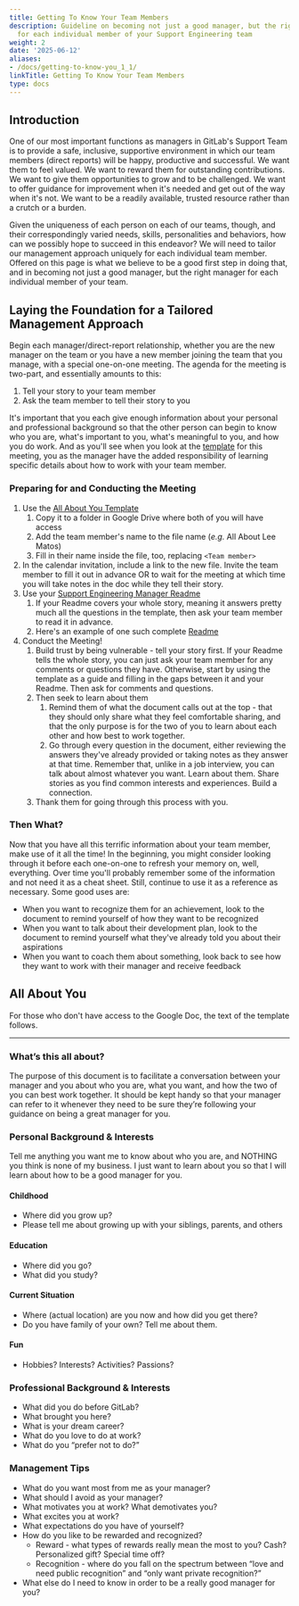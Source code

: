 ```yaml
---
title: Getting To Know Your Team Members
description: Guideline on becoming not just a good manager, but the right manager
  for each individual member of your Support Engineering team
weight: 2
date: '2025-06-12'
aliases:
- /docs/getting-to-know-you_1_1/
linkTitle: Getting To Know Your Team Members
type: docs
---
```


## Introduction

One of our most important functions as managers in GitLab's Support Team is to
provide a safe, inclusive, supportive environment in which our team members
(direct reports) will be happy, productive and successful. We want them to
feel valued. We want to reward them for outstanding contributions. We want
to give them opportunities to grow and to be challenged. We want to offer
guidance for improvement when it's needed and get out of the way when it's not.
We want to be a readily available, trusted resource rather than a crutch or a
burden.

Given the uniqueness of each person on each of our teams, though, and their
correspondingly varied needs, skills, personalities and behaviors, how can we
possibly hope to succeed in this endeavor? We will need to tailor our management
approach uniquely for each individual team member. Offered on this page is what
we believe to be a good first step in doing that, and in becoming not just a
good manager, but the right manager for each individual member of your team.

## Laying the Foundation for a Tailored Management Approach

Begin each manager/direct-report relationship, whether you are the new manager
on the team or you have a new member joining the team that you manage, with a
special one-on-one meeting. The agenda for the meeting is two-part, and
essentially amounts to this:

1. Tell your story to your team member
1. Ask the team member to tell their story to you

It's important that you each give enough information about your personal and
professional background so that the other person can begin to know who you
are, what's important to you, what's meaningful to you, and how you do work. And
as you'll see when you look at the
[template](https://drive.google.com/drive/u/0/search?q=All%20about%20you%20template%20parent:1af-Yxe0Rem97877PIqiQH0AnxizjbLcE)
for this meeting, you as the manager have the added responsibility of learning
specific details about how to work with your team member.

### Preparing for and Conducting the Meeting

1. Use the [All About You Template](https://drive.google.com/drive/u/0/search?q=All%20about%20you%20template%20parent:1af-Yxe0Rem97877PIqiQH0AnxizjbLcE)
    1. Copy it to a folder in Google Drive where both of you will have access
    1. Add the team member's name to the file name (*e.g.* All About Lee Matos)
    1. Fill in their name inside the file, too, replacing `<Team member>`
1. In the calendar invitation, include a link to the new file. Invite the team
    member to fill it out in advance OR to wait for the meeting at which time
    you will take notes in the doc while they tell their story.
1. Use your [Support Engineering Manager Readme](/handbook/engineering/readmes/)
    1. If your Readme covers your whole story, meaning it answers pretty much
        all the questions in the template, then ask your team member to read it
        in advance.
    1. Here's an example of one such complete
        [Readme](/handbook/engineering/readmes/mike-dunninger/)
1. Conduct the Meeting!
    1. Build trust by being vulnerable - tell your story first. If your Readme
        tells the whole story, you can just ask your team member for any
        comments or questions they have. Otherwise, start by using the template
        as a guide and filling in the gaps between it and your Readme. Then ask
        for comments and questions.
    1. Then seek to learn about them
        1. Remind them of what the document calls out at the top - that they
        should only share what they feel comfortable sharing, and that the only
        purpose is for the two of you to learn about each other and how best to
        work together.
        1. Go through every question in the document, either reviewing the
        answers they've already provided or taking notes as they answer at that
        time. Remember that, unlike in a job interview, you can talk about
        almost whatever you want. Learn about them. Share stories as you find
        common interests and experiences. Build a connection.
    1. Thank them for going through this process with you.

### Then What?

Now that you have all this terrific information about your team member, make use
of it all the time! In the beginning, you might consider looking through it
before each one-on-one to refresh your memory on, well, everything. Over time
you'll probably remember some of the information and not need it as a cheat
sheet. Still, continue to use it as a reference as necessary. Some good uses
are:

- When you want to recognize them for an achievement, look to the document to
   remind yourself of how they want to be recognized
- When you want to talk about their development plan, look to the document to
   remind yourself what they've already told you about their aspirations
- When you want to coach them about something, look back to see how they want
   to work with their manager and receive feedback

## All About You

For those who don't have access to the Google Doc, the text of the template follows.

---

### What’s this all about?

The purpose of this document is to facilitate a conversation between your manager and you about who you are, what you want, and how the two of you can best work together. It should be kept handy so that your manager can refer to it whenever they need to be sure they’re following your guidance on being a great manager for you.

### Personal Background & Interests

Tell me anything you want me to know about who you are, and NOTHING you think is none of my business. I just want to learn about you so that I will learn about how to be a good manager for you.

#### Childhood

- Where did you grow up?
- Please tell me about growing up with your siblings, parents, and others

#### Education

- Where did you go?
- What did you study?

#### Current Situation

- Where (actual location) are you now and how did you get there?
- Do you have family of your own? Tell me about them.

#### Fun

- Hobbies? Interests? Activities? Passions?

### Professional Background & Interests

- What did you do before GitLab?
- What brought you here?
- What is your dream career?
- What do you love to do at work?
- What do you “prefer not to do?”

### Management Tips

- What do you want most from me as your manager?
- What should I avoid as your manager?
- What motivates you at work? What demotivates you?
- What excites you at work?
- What expectations do you have of yourself?
- How do you like to be rewarded and recognized?
  - Reward - what types of rewards really mean the most to you? Cash? Personalized gift? Special time off?
  - Recognition - where do you fall on the spectrum between “love and need public recognition” and “only want private recognition?”
- What else do I need to know in order to be a really good manager for you?
